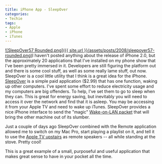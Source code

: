 ```yaml
---
title: iPhone App - SleepOver
categories:
- Techie
tags:
- Apple
- iPhone
- iTunes
---
```


[![SleepOver57 Rounded.png]({{ site.url }}/assets/posts/2008/sleepover57-rounded.png)](http://perculasoft.com/sleepover/)I haven't posted anything about the release of iPhone 2.0, but the approximately 20 applications that I've installed on my phone show that I've been pretty immersed in it. Developers are still figuring the platform out and there is some cool stuff, as well as some really lame stuff, out now. SleepOver is a cool little utility that I think is a great idea for the iPhone.
[SleepOver](http://perculasoft.com/sleepover/) is a simple paid application ($2.99) that has one function, waking up other computers. I've spent some effort to reduce electricity usage and my computers are big offenders. To help, I've set them to go to sleep when they can. This is great for energy saving, but inevitably you will need to access it over the network and find that it is asleep. You may be accessing it from your Apple TV and need to wake up iTunes. SleepOver provides a nice iPhone interface to send the "magic" [Wake-on-LAN packet](http://en.wikipedia.org/wiki/Wake-on-LAN) that will bring the other machine out of its slumber.

Just a couple of days ago SleepOver combined with the Remote application allowed me to switch on my Mac Pro, start playing a playlist on it, and tell it to use the [Apple TV upstairs](/thingelstad/all-in-on-apple-tv) as remote speakers -- all while standing at the stove. Pretty cool!

This is a great example of a small, purposeful and useful application that makes great sense to have in your pocket all the time.
